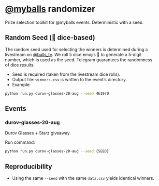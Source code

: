 # [@myballs](https://t.me/myballs) randomizer
Prize selection toolkit for @myballs events. Deterministic with a seed.

## Random Seed (🎲 dice-based)
The random seed used for selecting the winners is determined during a livestream on [@balls_tv](https://t.me/balls_tv). We roll 5 dice emojis 🎲 to generate a 5-digit number, which is used as the seed. Telegram guarantees the randomness of dice results.

- Seed is required (taken from the livestream dice rolls).
- Output file: `winners.csv` is written to the event’s directory.
- Example:
```bash
python run.py durov-glasses-20-aug --seed 461970
```

## Events
### durov-glasses-20-aug
Durov Glasses + Starz giveaway.

Run command:
```bash
python run.py durov-glasses-20-aug --seed {SEED}
```

## Reproducibility
- Using the same `--seed` with the same `data.csv` yields identical winners.
